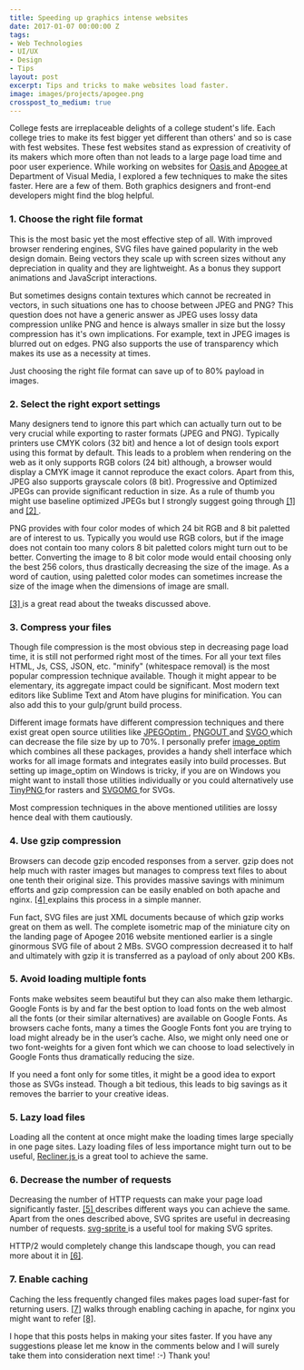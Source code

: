 ```yaml
---
title: Speeding up graphics intense websites
date: 2017-01-07 00:00:00 Z
tags:
- Web Technologies
- UI/UX
- Design
- Tips
layout: post
excerpt: Tips and tricks to make websites load faster.
image: images/projects/apogee.png
crosspost_to_medium: true
---
```


College fests are irreplaceable delights of a college student's life. Each college tries to make its fest bigger yet different than others' and so is case with fest websites. These fest websites stand as expression of creativity of its makers which more often than not leads to a large page load time and poor user experience. While working on websites for <a target='_blank' href="http://bits-oasis.org/2015main/"> Oasis </a> and <a target='_blank' href="http://bits-apogee.org/2016/"> Apogee </a> at Department of Visual Media, I explored a few techniques to make the sites faster. Here are a few of them. Both graphics designers and front-end developers might find the blog helpful.

### 1. Choose the right file format
This is the most basic yet the most effective step of all. With improved browser rendering engines, SVG files have gained popularity in the web design domain. Being vectors they scale up with screen sizes without any depreciation in quality and they are lightweight. As a bonus they support animations and JavaScript interactions.

But sometimes designs contain textures which cannot be recreated in vectors, in such situations one has to choose between JPEG and PNG? This question does not have a generic answer as JPEG uses lossy data compression unlike PNG and hence is always smaller in size but the lossy compression has it's own implications. For example, text in JPEG images is blurred out on edges. PNG also supports the use of transparency which makes its use as a necessity at times.

Just choosing the right file format can save up of to 80% payload in images.

### 2. Select the right export settings

Many designers tend to ignore this part which can actually turn out to be very crucial while exporting to raster formats (JPEG and PNG). Typically printers use CMYK colors (32 bit) and hence a lot of design tools export using this format by default. This leads to a problem when rendering on the web as it only supports RGB colors (24 bit) although, a browser would display a CMYK image it cannot reproduce the exact colors. Apart from this, JPEG also supports grayscale colors (8 bit). Progressive and Optimized JPEGs can provide significant reduction in size. As a rule of thumb you might use baseline optimized JPEGs but I strongly suggest going through <a target='_blank' href="https://www.google.co.in/url?sa=t&rct=j&q=&esrc=s&source=web&cd=1&cad=rja&uact=8&ved=0ahUKEwiDpYncjLDRAhXFOo8KHVvLBs8QFggZMAA&url=https%3A%2F%2Fforums.adobe.com%2Fthread%2F1962929&usg=AFQjCNGcfh77OnWkOA99LnDRVfTQ7G0GWQ&sig2=5wkjdUoFPIhqeqCC66PFQg"> [1] </a> and <a target='_blank' href="http://superuser.com/questions/379404/what-is-the-difference-between-progressive-and-optimized-jpegs-in-photostop"> [2] </a>.

PNG provides with four color modes of which 24 bit RGB and 8 bit paletted are of interest to us. Typically you would use RGB colors, but if the image does not contain too many colors 8 bit paletted colors might turn out to be better. Converting the image to 8 bit color mode would entail choosing only the best 256 colors, thus drastically decreasing the size of the image. As a word of caution, using paletted color modes can sometimes increase the size of the image when the dimensions of image are small.

<a target='_blank' href="http://help.adobe.com/en_US/creativesuite/cs/using/WSC7A1F924-DD38-49b4-B84B-EFF50416C860.html"> [3] </a> is a great read about the tweaks discussed above.

### 3. Compress your files

Though file compression is the most obvious step in decreasing page load time, it is still not performed right most of the times. For all your text files HTML, Js, CSS, JSON, etc. "minify" (whitespace removal) is the most popular compression technique available. Though it might appear to be elementary, its aggregate impact could be significant. Most modern text editors like Sublime Text and Atom have plugins for minification. You can also add this to your gulp/grunt build process.  

Different image formats have different compression techniques and there exist great open source utilities like <a target='_blank' href="http://www.kokkonen.net/tjko/projects.html"> JPEGOptim </a> , <a target='_blank' href="http://www.advsys.net/ken/util/pngout.htm"> PNGOUT </a> and <a target='_blank' href="https://github.com/svg/svgol"> SVGO </a> which can decrease the file size by up to 70%. I personally prefer <a target='_blank' href="https://github.com/toy/image_optim"> image_optim </a> which combines all these packages, provides a handy shell interface which works for all image formats and integrates easily into build processes. But setting up image_optim on Windows is tricky, if you are on Windows you might want to install those utilities individually or you could alternatively use <a target='_blank' href="https://tinypng.com/"> TinyPNG </a> for rasters and <a target='_blank' href="https://jakearchibald.github.io/svgomg/"> SVGOMG </a> for SVGs.

Most compression techniques in the above mentioned utilities are lossy hence deal with them cautiously.

### 4. Use gzip compression

Browsers can decode gzip encoded responses from a server. gzip does not help much with raster images but manages to compress text files to about one tenth their original size. This provides massive savings with minimum efforts and gzip compression can be easily enabled on both apache and nginx. <a target='_blank' href="https://varvy.com/pagespeed/enable-compression.html"> [4] </a> explains this process in a simple manner.

Fun fact, SVG files are just XML documents because of which gzip works great on them as well. The complete isometric map of the miniature city on the landing page of Apogee 2016 website mentioned earlier is a single ginormous SVG file of about 2 MBs. SVGO compression decreased it to half and ultimately with gzip it is transferred as a payload of only about 200 KBs.

### 5. Avoid loading multiple fonts

Fonts make websites seem beautiful but they can also make them lethargic. Google Fonts is by and far the best option to load fonts on the web almost all the fonts (or their similar alternatives) are available on Google Fonts. As browsers cache fonts, many a times the Google Fonts font you are trying to load might already be in the user’s cache. Also, we might only need one or two font-weights for a given font which we can choose to load selectively in Google Fonts thus dramatically reducing the size.

If you need a font only for some titles, it might be a good idea to export those as SVGs instead. Though a bit tedious, this leads to big savings as it removes the barrier to your creative ideas.

### 5. Lazy load files

Loading all the content at once might make the loading times large specially in one page sites. Lazy loading files of less importance might turn out to be useful, <a target='_blank' href="http://sourcey.com/recliner/"> Recliner.js </a> is a great tool to achieve the same.

### 6. Decrease the number of requests

Decreasing the number of HTTP requests can make your page load significantly faster. <a target='_blank' href="https://www.giftofspeed.com/fewer-http-requests/"> [5] </a> describes different ways you can achieve the same. Apart from the ones described above, SVG sprites are useful in decreasing number of requests. <a target='_blank' href="https://github.com/jkphl/svg-sprite"> svg-sprite </a> is a useful tool for making SVG sprites.

HTTP/2 would completely change this landscape though, you can read more about it in <a target='_blank' href="https://blog.newrelic.com/2016/02/09/http2-best-practices-web-performance/"> [6]</a>.

### 7. Enable caching
Caching the less frequently changed files makes pages load super-fast for returning users. <a target='_blank' href="https://betterexplained.com/articles/how-to-optimize-your-site-with-http-caching/"> [7]</a> walks through enabling caching in apache, for nginx you might want to refer <a target='_blank' href="https://www.nginx.com/blog/nginx-caching-guide/"> [8]</a>.

I hope that this posts helps in making your sites faster. If you have any suggestions please let me know in the comments below and I will surely take them into consideration next time! :-) Thank you!
